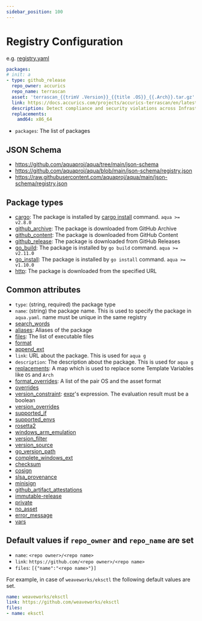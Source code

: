```yaml
---
sidebar_position: 100
---
```


# Registry Configuration

e.g. [registry.yaml](https://github.com/aquaproj/aqua-registry/blob/main/registry.yaml)

```yaml
packages:
# init: a
- type: github_release
  repo_owner: accurics
  repo_name: terrascan
  asset: 'terrascan_{{trimV .Version}}_{{title .OS}}_{{.Arch}}.tar.gz'
  link: https://docs.accurics.com/projects/accurics-terrascan/en/latest/
  description: Detect compliance and security violations across Infrastructure as Code to mitigate risk before provisioning cloud native infrastructure
  replacements:
    amd64: x86_64
```

* `packages`: The list of packages

## JSON Schema

* https://github.com/aquaproj/aqua/tree/main/json-schema
* https://github.com/aquaproj/aqua/blob/main/json-schema/registry.json
* https://raw.githubusercontent.com/aquaproj/aqua/main/json-schema/registry.json

## Package types

- [cargo](cargo-package.md): The package is installed by [cargo install](https://doc.rust-lang.org/cargo/commands/cargo-install.html) command. `aqua >= v2.8.0`
- [github_archive](github-archive-package.md): The package is downloaded from GitHub Archive
- [github_content](github-content-package.md): The package is downloaded from GitHub Content
- [github_release](github-release-package.md): The package is downloaded from GitHub Releases
- [go_build](go-build-package.md): The package is installed by `go build` command. `aqua >= v2.11.0`
- [go_install](go-install-package.md): The package is installed by `go install` command. `aqua >= v1.10.0`
- [http](http-package.md): The package is downloaded from the specified URL

## Common attributes

- `type`: (string, required) the package type
- `name`: (string) the package name. This is used to specify the package in `aqua.yaml`. name must be unique in the same registry
- [search_words](search-words.md)
- [aliases](aliases.md): Aliases of the package
- [files](files.md): The list of executable files
- [format](format.md)
- [append_ext](format.md)
- `link`: URL about the package. This is used for `aqua g`
- `description`: The description about the package. This is used for `aqua g`
- [replacements](replacements.md): A map which is used to replace some Template Variables like `OS` and `Arch`
- [format_overrides](format-overrides.md): A list of the pair OS and the asset format
- [overrides](overrides.md)
- [version_constraint](version-overrides.md): [expr](https://github.com/antonmedv/expr)'s expression. The evaluation result must be a boolean
- [version_overrides](version-overrides.md)
- [supported_if](supported-if.md)
- [supported_envs](supported-envs.md)
- [rosetta2](rosetta2.md)
- [windows_arm_emulation](windows_arm_emulation.md)
- [version_filter](version-filter.md)
- [version_source](version-source.md)
- [go_version_path](go-version-path.md)
- [complete_windows_ext](complete-windows-ext.md)
- [checksum](/docs/reference/security/checksum)
- [cosign](cosign.md)
- [slsa_provenance](slsa-provenance.md)
- [minisign](minisign.md)
- [github_artifact_attestations](github-artifact-attestations.md)
- [immutable-release](immutable-release.md)
- [private](private.md)
- [no_asset](no_asset.md)
- [error_message](error_message.md)
- [vars](vars.md)

## Default values if `repo_owner` and `repo_name` are set

* `name`: `<repo owner>/<repo name>`
* `link`: `https://github.com/<repo owner>/<repo name>`
* `files`: `[{"name":"<repo name>"}]`

For example, in case of `weaveworks/eksctl` the following default values are set.

```yaml
name: weaveworks/eksctl
link: https://github.com/weaveworks/eksctl
files:
- name: eksctl
```
